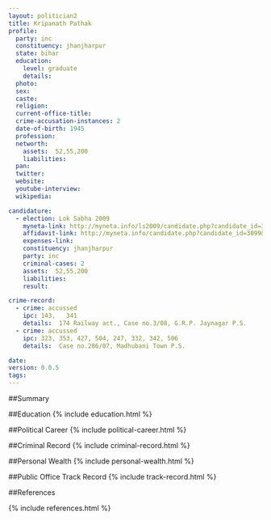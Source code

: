 ```yaml
---
layout: politician2
title: Kripanath Pathak
profile: 
  party: inc
  constituency: jhanjharpur
  state: bihar
  education: 
    level: graduate
    details: 
  photo: 
  sex: 
  caste: 
  religion: 
  current-office-title: 
  crime-accusation-instances: 2
  date-of-birth: 1945
  profession: 
  networth: 
    assets:  52,55,200
    liabilities: 
  pan: 
  twitter: 
  website: 
  youtube-interview: 
  wikipedia: 

candidature: 
  - election: Lok Sabha 2009
    myneta-link: http://myneta.info/ls2009/candidate.php?candidate_id=3099
    affidavit-link: http://myneta.info/candidate.php?candidate_id=3099&scan=original
    expenses-link: 
    constituency: jhanjharpur 
    party: inc
    criminal-cases: 2
    assets:  52,55,200
    liabilities: 
    result:  

crime-record: 
  - crime: accussed
    ipc: 143,   341
    details:  174 Railway act., Case no.3/08, G.R.P. Jaynagar P.S.  
  - crime: accussed
    ipc: 323, 353, 427, 504, 247, 332, 342, 506
    details:  Case no.286/07, Madhubani Town P.S.  

date: 
version: 0.0.5
tags: 
---
```

##Summary


##Education
{% include education.html %}


##Political Career
{% include political-career.html %}


##Criminal Record
{% include criminal-record.html %}


##Personal Wealth
{% include personal-wealth.html %}


##Public Office Track Record
{% include track-record.html %}


##References


{% include references.html %}